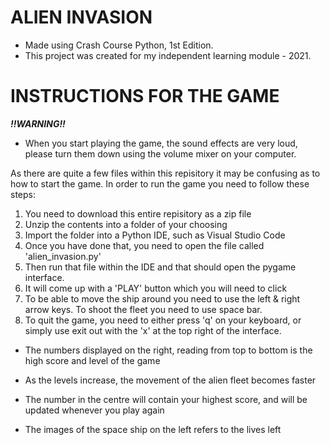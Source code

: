 # ALIEN INVASION
- Made using Crash Course Python, 1st Edition. 
- This project was created for my independent learning module - 2021. 

# INSTRUCTIONS FOR THE GAME

***!!WARNING!!***
- When you start playing the game, the sound effects are very loud, please turn them down using the volume mixer on your computer.

As there are quite a few files within this repisitory it may be confusing as to how to start the game. 
In order to run the game you need to follow these steps:

1. You need to download this entire repisitory as a zip file
2. Unzip the contents into a folder of your choosing
3. Import the folder into a Python IDE, such as Visual Studio Code
4. Once you have done that, you need to open the file called 'alien_invasion.py'
5. Then run that file within the IDE and that should open the pygame interface.
6. It will come up with a 'PLAY' button which you will need to click 
7. To be able to move the ship around you need to use the left & right arrow keys. To shoot the fleet you need to use space bar. 
8. To quit the game, you need to either press 'q' on your keyboard, or simply use exit out with the 'x' at the top right of the interface. 

- The numbers displayed on the right, reading from top to bottom is the high score and level of the game
- As the levels increase, the movement of the alien fleet becomes faster

- The number in the centre will contain your highest score, and will be updated whenever you play again
- The images of the space ship on the left refers to the lives left
